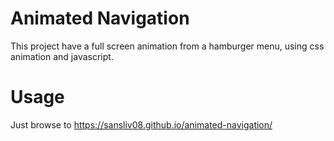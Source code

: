 # Animated Navigation
This project have a full screen animation from a hamburger menu, using css animation and javascript.

# Usage
Just browse to https://sansliv08.github.io/animated-navigation/
